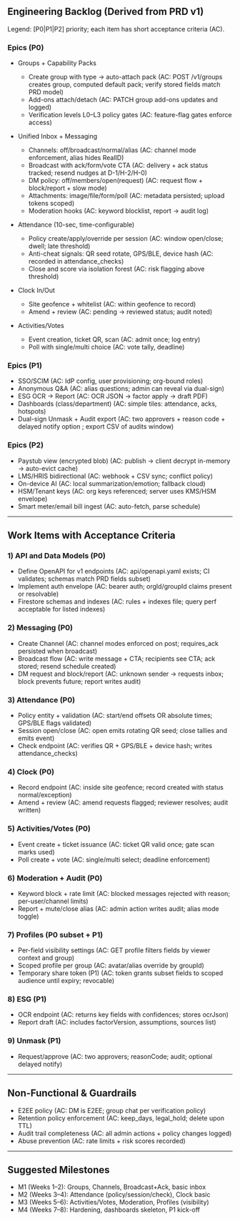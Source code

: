 ## Engineering Backlog (Derived from PRD v1)

Legend: [P0|P1|P2] priority; each item has short acceptance criteria (AC).

### Epics (P0)

- Groups + Capability Packs
  - Create group with type → auto-attach pack (AC: POST /v1/groups creates group, computed default pack; verify stored fields match PRD model)
  - Add-ons attach/detach (AC: PATCH group add-ons updates and logged)
  - Verification levels L0–L3 policy gates (AC: feature-flag gates enforce access)

- Unified Inbox + Messaging
  - Channels: off/broadcast/normal/alias (AC: channel mode enforcement, alias hides RealID)
  - Broadcast with ack/form/vote CTA (AC: delivery + ack status tracked; resend nudges at D-1/H-2/H-0)
  - DM policy: off/members/open(request) (AC: request flow + block/report + slow mode)
  - Attachments: image/file/form/poll (AC: metadata persisted; upload tokens scoped)
  - Moderation hooks (AC: keyword blocklist, report → audit log)

- Attendance (10-sec, time-configurable)
  - Policy create/apply/override per session (AC: window open/close; dwell; late threshold)
  - Anti-cheat signals: QR seed rotate, GPS/BLE, device hash (AC: recorded in attendance_checks)
  - Close and score via isolation forest (AC: risk flagging above threshold)

- Clock In/Out
  - Site geofence + whitelist (AC: within geofence to record)
  - Amend + review (AC: pending → reviewed status; audit noted)

- Activities/Votes
  - Event creation, ticket QR, scan (AC: admit once; log entry)
  - Poll with single/multi choice (AC: vote tally, deadline)

### Epics (P1)

- SSO/SCIM (AC: IdP config, user provisioning; org-bound roles)
- Anonymous Q&A (AC: alias questions; admin can reveal via dual-sign)
- ESG OCR → Report (AC: OCR JSON → factor apply → draft PDF)
- Dashboards (class/department) (AC: simple tiles: attendance, acks, hotspots)
- Dual-sign Unmask + Audit export (AC: two approvers + reason code + delayed notify option
  ; export CSV of audits window)

### Epics (P2)

- Paystub view (encrypted blob) (AC: publish → client decrypt in-memory → auto-evict cache)
- LMS/HRIS bidirectional (AC: webhook + CSV sync; conflict policy)
- On-device AI (AC: local summarization/emotion; fallback cloud)
- HSM/Tenant keys (AC: org keys referenced; server uses KMS/HSM envelope)
- Smart meter/email bill ingest (AC: auto-fetch, parse schedule)

---

## Work Items with Acceptance Criteria

### 1) API and Data Models (P0)

- Define OpenAPI for v1 endpoints (AC: api/openapi.yaml exists; CI validates; schemas match PRD fields subset)
- Implement auth envelope (AC: bearer auth; orgId/groupId claims present or resolvable)
- Firestore schemas and indexes (AC: rules + indexes file; query perf acceptable for listed indexes)

### 2) Messaging (P0)

- Create Channel (AC: channel modes enforced on post; requires_ack persisted when broadcast)
- Broadcast flow (AC: write message + CTA; recipients see CTA; ack stored; resend schedule created)
- DM request and block/report (AC: unknown sender → requests inbox; block prevents future; report writes audit)

### 3) Attendance (P0)

- Policy entity + validation (AC: start/end offsets OR absolute times; GPS/BLE flags validated)
- Session open/close (AC: open emits rotating QR seed; close tallies and emits event)
- Check endpoint (AC: verifies QR + GPS/BLE + device hash; writes attendance_checks)

### 4) Clock (P0)

- Record endpoint (AC: inside site geofence; record created with status normal/exception)
- Amend + review (AC: amend requests flagged; reviewer resolves; audit written)

### 5) Activities/Votes (P0)

- Event create + ticket issuance (AC: ticket QR valid once; gate scan marks used)
- Poll create + vote (AC: single/multi select; deadline enforcement)

### 6) Moderation + Audit (P0)

- Keyword block + rate limit (AC: blocked messages rejected with reason; per-user/channel limits)
- Report + mute/close alias (AC: admin action writes audit; alias mode toggle)

### 7) Profiles (P0 subset + P1)

- Per-field visibility settings (AC: GET profile filters fields by viewer context and group)
- Scoped profile per group (AC: avatar/alias override by groupId)
- Temporary share token (P1) (AC: token grants subset fields to scoped audience until expiry; revocable)

### 8) ESG (P1)

- OCR endpoint (AC: returns key fields with confidences; stores ocrJson)
- Report draft (AC: includes factorVersion, assumptions, sources list)

### 9) Unmask (P1)

- Request/approve (AC: two approvers; reasonCode; audit; optional delayed notify)

---

## Non-Functional & Guardrails

- E2EE policy (AC: DM is E2EE; group chat per verification policy)
- Retention policy enforcement (AC: keep_days, legal_hold; delete upon TTL)
- Audit trail completeness (AC: all admin actions + policy changes logged)
- Abuse prevention (AC: rate limits + risk scores recorded)

---

## Suggested Milestones

- M1 (Weeks 1–2): Groups, Channels, Broadcast+Ack, basic inbox
- M2 (Weeks 3–4): Attendance (policy/session/check), Clock basic
- M3 (Weeks 5–6): Activities/Votes, Moderation, Profiles (visibility)
- M4 (Weeks 7–8): Hardening, dashboards skeleton, P1 kick-off

